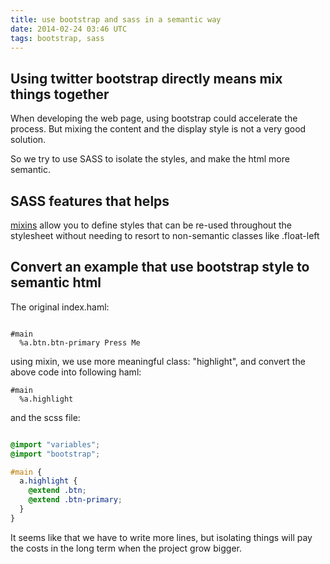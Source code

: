```yaml
---
title: use bootstrap and sass in a semantic way
date: 2014-02-24 03:46 UTC
tags: bootstrap, sass
---
```


## Using twitter bootstrap directly means mix things together
When developing the web page, using bootstrap could accelerate the process. But
mixing the content and the display style is not a very good solution.

So we try to use SASS to isolate the styles, and make the html more semantic.

## SASS features that helps
[mixins](http://sass-lang.com/documentation/file.SASS_REFERENCE.html#mixins)
allow you to define styles that can be re-used throughout the stylesheet
without needing to resort to non-semantic classes like .float-left

## Convert an example that use bootstrap style to semantic html
The original index.haml:

```haml

#main
  %a.btn.btn-primary Press Me

```

using mixin, we use more meaningful class: "highlight", and convert the above code into following haml:

```haml
#main
  %a.highlight

```

and the scss file: 

```scss

@import "variables";
@import "bootstrap";

#main {
  a.highlight {
    @extend .btn;
    @extend .btn-primary;
  }
}
```

It seems like that we have to write more lines, but isolating things will pay
the costs in the long term when the project grow bigger.
